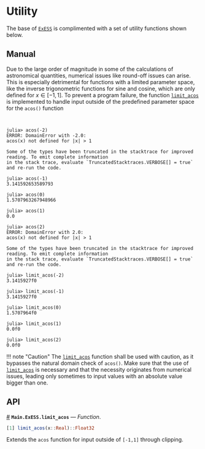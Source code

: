 
<a id='Utility'></a>

<a id='Utility-1'></a>

# Utility


The base of [`ExESS`](../index.md#ExESS) is complimented with a set of utility functions shown below.


<a id='Manual'></a>

<a id='Manual-1'></a>

## Manual


Due to the large order of magnitude in some of the calculations of astronomical quantities, numerical issues like round-off issues can arise. This is especially detrimental for functions with a limited parameter space, like the inverse trigonometric functions for sine and cosine, which are only defined for $x \in [-1,1]$. To prevent a program failure, the function [`limit_acos`](utils.md#Main.ExESS.limit_acos) is implemented to handle input outside of the predefined parameter space for the `acos()` function


```julia-repl


julia> acos(-2)
ERROR: DomainError with -2.0:
acos(x) not defined for |x| > 1

Some of the types have been truncated in the stacktrace for improved reading. To emit complete information
in the stack trace, evaluate `TruncatedStacktraces.VERBOSE[] = true` and re-run the code.

julia> acos(-1)
3.141592653589793

julia> acos(0)
1.5707963267948966

julia> acos(1)
0.0

julia> acos(2)
ERROR: DomainError with 2.0:
acos(x) not defined for |x| > 1

Some of the types have been truncated in the stacktrace for improved reading. To emit complete information
in the stack trace, evaluate `TruncatedStacktraces.VERBOSE[] = true` and re-run the code.

julia> limit_acos(-2)
3.1415927f0

julia> limit_acos(-1)
3.1415927f0

julia> limit_acos(0)
1.5707964f0

julia> limit_acos(1)
0.0f0

julia> limit_acos(2)
0.0f0
```


!!! note "Caution"
    The [`limit_acos`](utils.md#Main.ExESS.limit_acos) function shall be used with caution, as it bypasses the natural domain check of `acos()`. Make sure that the use of [`limit_acos`](utils.md#Main.ExESS.limit_acos) is necessary and that the necessity originates from numerical issues, leading only sometimes to input values with an absolute value bigger than one.



<a id='API'></a>

<a id='API-1'></a>

## API

<a id='Main.ExESS.limit_acos' href='#Main.ExESS.limit_acos'>#</a>
**`Main.ExESS.limit_acos`** &mdash; *Function*.



```julia
[1] limit_acos(x::Real)::Float32
```

Extends the `acos` function for input outside of `[-1,1]` through clipping.

